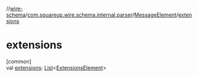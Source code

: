 //[wire-schema](../../../index.md)/[com.squareup.wire.schema.internal.parser](../index.md)/[MessageElement](index.md)/[extensions](extensions.md)

# extensions

[common]\
val [extensions](extensions.md): [List](https://kotlinlang.org/api/latest/jvm/stdlib/kotlin.collections/-list/index.html)&lt;[ExtensionsElement](../-extensions-element/index.md)&gt;
